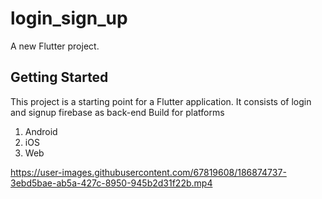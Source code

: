 # login_sign_up

A new Flutter project.

## Getting Started

This project is a starting point for a Flutter application.
It consists of login and signup firebase as back-end
Build for platforms 
1. Android
2. iOS
3. Web


https://user-images.githubusercontent.com/67819608/186874737-3ebd5bae-ab5a-427c-8950-945b2d31f22b.mp4

